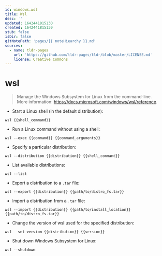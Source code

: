 ```yaml
---
id: windows.wsl
title: Wsl
desc: ''
updated: 1642441815130
created: 1642441815130
stub: false
isDir: false
gitNotePath: 'pages/{{ noteHiearchy }}.md'
sources:
  - name: tldr-pages
    url: 'https://github.com/tldr-pages/tldr/blob/master/LICENSE.md'
    license: Creative Commons
---
```

# wsl

> Manage the Windows Subsystem for Linux from the command-line.
> More information: <https://docs.microsoft.com/windows/wsl/reference>.

- Start a Linux shell (in the default distribution):

`wsl {{shell_command}}`

- Run a Linux command without using a shell:

`wsl --exec {{command}} {{command_arguments}}`

- Specify a particular distribution:

`wsl --distribution {{distribution}} {{shell_command}}`

- List available distributions:

`wsl --list`

- Export a distribution to a `.tar` file:

`wsl --export {{distribution}} {{path/to/distro_fs.tar}}`

- Import a distribution from a `.tar` file:

`wsl --import {{distribution}} {{path/to/install_location}} {{path/to/distro_fs.tar}}`

- Change the version of wsl used for the specified distribution:

`wsl --set-version {{distribution}} {{version}}`

- Shut down Windows Subsystem for Linux:

`wsl --shutdown`

